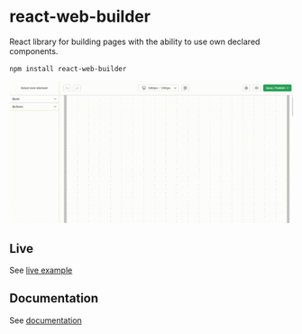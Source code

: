 # react-web-builder
React library for building pages with the ability to use own declared components.

```sh
npm install react-web-builder
```

<img src="https://raw.githubusercontent.com/sasza2/react-web-builder/master/docs/assets/intro-builder.gif" />

## Live

See <a href="https://react-web-builder.100bit.pl">live example</a>

## Documentation

See <a href="https://github.com/sasza2/react-web-builder/tree/master/docs/00-INTRODUCTION.md">documentation</a>
